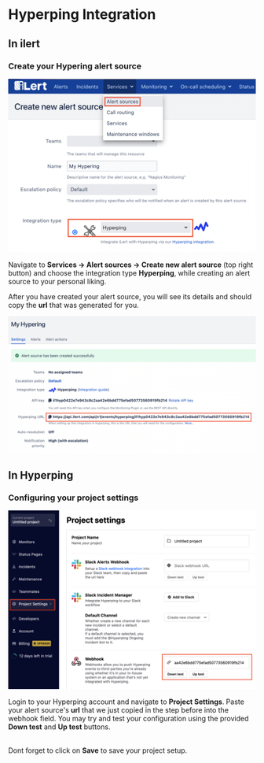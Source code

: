 # Hyperping Integration

## In ilert

### Create your Hypering alert source

![](<../.gitbook/assets/image (48).png>)

Navigate to **Services -> Alert sources -> Create new alert source** (top right button) and choose the integration type **Hyperping**, while creating an alert source to your personal liking.

After you have created your alert source, you will see its details and should copy the **url** that was generated for you.

![](<../.gitbook/assets/image (53).png>)

## In Hyperping

### Configuring your project settings

![](<../.gitbook/assets/image (60) (2).png>)

Login to your Hyperping account and navigate to **Project Settings**. Paste your alert source's **url** that we just copied in the step before into the webhook field. You may try and test your configuration using the provided **Down test** and **Up test** buttons.

\
Dont forget to click on **Save** to save your project setup.
